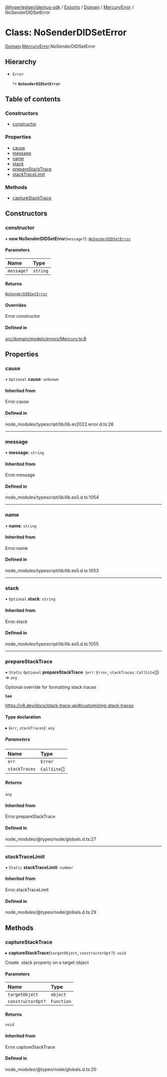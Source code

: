 [@hyperledger/identus-sdk](../README.md) / [Exports](../modules.md) / [Domain](../modules/Domain.md) / [MercuryError](../modules/Domain.MercuryError.md) / NoSenderDIDSetError

# Class: NoSenderDIDSetError

[Domain](../modules/Domain.md).[MercuryError](../modules/Domain.MercuryError.md).NoSenderDIDSetError

## Hierarchy

- `Error`

  ↳ **`NoSenderDIDSetError`**

## Table of contents

### Constructors

- [constructor](Domain.MercuryError.NoSenderDIDSetError.md#constructor)

### Properties

- [cause](Domain.MercuryError.NoSenderDIDSetError.md#cause)
- [message](Domain.MercuryError.NoSenderDIDSetError.md#message)
- [name](Domain.MercuryError.NoSenderDIDSetError.md#name)
- [stack](Domain.MercuryError.NoSenderDIDSetError.md#stack)
- [prepareStackTrace](Domain.MercuryError.NoSenderDIDSetError.md#preparestacktrace)
- [stackTraceLimit](Domain.MercuryError.NoSenderDIDSetError.md#stacktracelimit)

### Methods

- [captureStackTrace](Domain.MercuryError.NoSenderDIDSetError.md#capturestacktrace)

## Constructors

### constructor

• **new NoSenderDIDSetError**(`message?`): [`NoSenderDIDSetError`](Domain.MercuryError.NoSenderDIDSetError.md)

#### Parameters

| Name | Type |
| :------ | :------ |
| `message?` | `string` |

#### Returns

[`NoSenderDIDSetError`](Domain.MercuryError.NoSenderDIDSetError.md)

#### Overrides

Error.constructor

#### Defined in

[src/domain/models/errors/Mercury.ts:8](https://github.com/hyperledger-identus/sdk-ts/blob/ccc9c0ac7bbfa014ad60ef1b5e244665d7b8ffc1/src/domain/models/errors/Mercury.ts#L8)

## Properties

### cause

• `Optional` **cause**: `unknown`

#### Inherited from

Error.cause

#### Defined in

node_modules/typescript/lib/lib.es2022.error.d.ts:26

___

### message

• **message**: `string`

#### Inherited from

Error.message

#### Defined in

node_modules/typescript/lib/lib.es5.d.ts:1054

___

### name

• **name**: `string`

#### Inherited from

Error.name

#### Defined in

node_modules/typescript/lib/lib.es5.d.ts:1053

___

### stack

• `Optional` **stack**: `string`

#### Inherited from

Error.stack

#### Defined in

node_modules/typescript/lib/lib.es5.d.ts:1055

___

### prepareStackTrace

▪ `Static` `Optional` **prepareStackTrace**: (`err`: `Error`, `stackTraces`: `CallSite`[]) => `any`

Optional override for formatting stack traces

**`See`**

https://v8.dev/docs/stack-trace-api#customizing-stack-traces

#### Type declaration

▸ (`err`, `stackTraces`): `any`

##### Parameters

| Name | Type |
| :------ | :------ |
| `err` | `Error` |
| `stackTraces` | `CallSite`[] |

##### Returns

`any`

#### Inherited from

Error.prepareStackTrace

#### Defined in

node_modules/@types/node/globals.d.ts:27

___

### stackTraceLimit

▪ `Static` **stackTraceLimit**: `number`

#### Inherited from

Error.stackTraceLimit

#### Defined in

node_modules/@types/node/globals.d.ts:29

## Methods

### captureStackTrace

▸ **captureStackTrace**(`targetObject`, `constructorOpt?`): `void`

Create .stack property on a target object

#### Parameters

| Name | Type |
| :------ | :------ |
| `targetObject` | `object` |
| `constructorOpt?` | `Function` |

#### Returns

`void`

#### Inherited from

Error.captureStackTrace

#### Defined in

node_modules/@types/node/globals.d.ts:20
